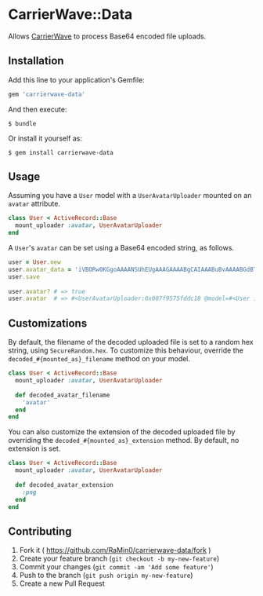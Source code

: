 # CarrierWave::Data

Allows [CarrierWave](https://github.com/carrierwaveuploader/carrierwave) to process Base64 encoded file uploads.

## Installation

Add this line to your application's Gemfile:

```ruby
gem 'carrierwave-data'
```

And then execute:

    $ bundle

Or install it yourself as:

    $ gem install carrierwave-data

## Usage

Assuming you have a `User` model with a `UserAvatarUploader` mounted on an `avatar` attribute.

```ruby
class User < ActiveRecord::Base
  mount_uploader :avatar, UserAvatarUploader
end
```

A `User`'s `avatar` can be set using a Base64 encoded string, as follows.

```ruby
user = User.new
user.avatar_data = 'iVBORw0KGgoAAAANSUhEUgAAAGAAAABgCAIAAABuBvAAAABGdBTUE...kJggg=='
user.save
    
user.avatar? # => true
user.avatar  # => #<UserAvatarUploader:0x007f9575fddc18 @model=#<User id: 1, avatar: "2d45cced04356fcfac278ef06f76d567">, @mounted_as=:avatar, ...>
````

## Customizations

By default, the filename of the decoded uploaded file is set to a random hex string, using `SecureRandom.hex`. To customize this behaviour, override the `decoded_#{mounted_as}_filename` method on your model.

```ruby
class User < ActiveRecord::Base
  mount_uploader :avatar, UserAvatarUploader
  
  def decoded_avatar_filename
    'avatar'
  end
end
```

You can also customize the extension of the decoded uploaded file by overriding the `decoded_#{mounted_as}_extension` method. By default, no extension is set.

```ruby
class User < ActiveRecord::Base
  mount_uploader :avatar, UserAvatarUploader
    
  def decoded_avatar_extension
    :png
  end
end
```

## Contributing

1. Fork it ( https://github.com/RaMin0/carrierwave-data/fork )
2. Create your feature branch (`git checkout -b my-new-feature`)
3. Commit your changes (`git commit -am 'Add some feature'`)
4. Push to the branch (`git push origin my-new-feature`)
5. Create a new Pull Request
